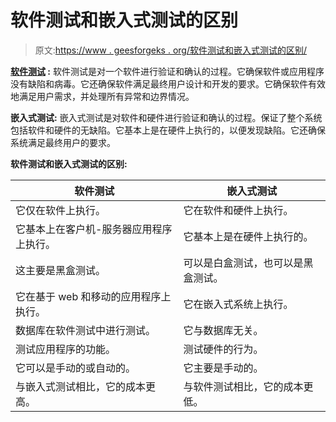 # 软件测试和嵌入式测试的区别

> 原文:[https://www . geesforgeks . org/软件测试和嵌入式测试的区别/](https://www.geeksforgeeks.org/difference-between-software-testing-and-embedded-testing/)

**[软件测试](https://www.geeksforgeeks.org/software-testing-basics/) :**
软件测试是对一个软件进行验证和确认的过程。它确保软件或应用程序没有缺陷和病毒。它还确保软件满足最终用户设计和开发的要求。它确保软件有效地满足用户需求，并处理所有异常和边界情况。

**嵌入式测试:**
嵌入式测试是对软件和硬件进行验证和确认的过程。保证了整个系统包括软件和硬件的无缺陷。它基本上是在硬件上执行的，以便发现缺陷。它还确保系统满足最终用户的要求。

**软件测试和嵌入式测试的区别:**

<center>

| 软件测试 | 嵌入式测试 |
| --- | --- |
| 它仅在软件上执行。 | 它在软件和硬件上执行。 |
| 它基本上在客户机-服务器应用程序上执行。 | 它基本上是在硬件上执行的。 |
| 这主要是黑盒测试。 | 可以是白盒测试，也可以是黑盒测试。 |
| 它在基于 web 和移动的应用程序上执行。 | 它在嵌入式系统上执行。 |
| 数据库在软件测试中进行测试。 | 它与数据库无关。 |
| 测试应用程序的功能。 | 测试硬件的行为。 |
| 它可以是手动的或自动的。 | 它主要是手动的。 |
| 与嵌入式测试相比，它的成本更高。 | 与软件测试相比，它的成本更低。 |

</center>